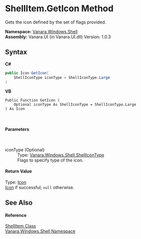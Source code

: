 # ShellItem.GetIcon Method 
 

Gets the icon defined by the set of flags provided.

**Namespace:**&nbsp;<a href="be182789-447d-1423-b31f-7fd1f1f04ab2">Vanara.Windows.Shell</a><br />**Assembly:**&nbsp;Vanara.UI (in Vanara.UI.dll) Version: 1.0.3

## Syntax

**C#**<br />
``` C#
public Icon GetIcon(
	ShellIconType iconType = ShellIconType.Large
)
```

**VB**<br />
``` VB
Public Function GetIcon ( 
	Optional iconType As ShellIconType = ShellIconType.Large
) As Icon
```

<br />

#### Parameters
&nbsp;<dl><dt>iconType (Optional)</dt><dd>Type: <a href="0c38f47d-647f-d59a-bb15-599b4f1f61e7">Vanara.Windows.Shell.ShellIconType</a><br />Flags to specify type of the icon.</dd></dl>

#### Return Value
Type: <a href="http://msdn2.microsoft.com/en-us/library/wkat843k" target="_blank">Icon</a><br /><a href="http://msdn2.microsoft.com/en-us/library/wkat843k" target="_blank">Icon</a> if successful; `null` otherwise.

## See Also


#### Reference
<a href="5c5b3136-e459-f05f-b518-8ce7de68d0ca">ShellItem Class</a><br /><a href="be182789-447d-1423-b31f-7fd1f1f04ab2">Vanara.Windows.Shell Namespace</a><br />